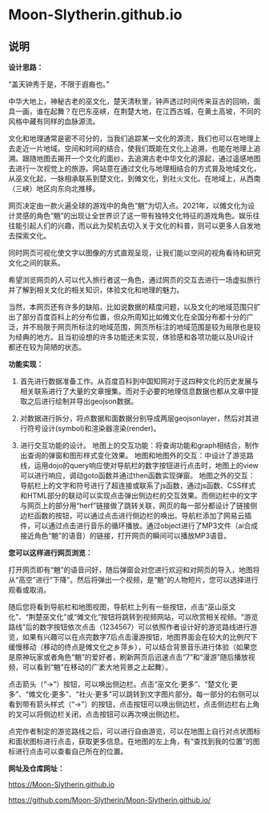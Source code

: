 # Moon-Slytherin.github.io

## 说明

**设计思路：**

“盖天钟秀于是，不限于遐裔也。”

中华大地上，神秘古老的巫文化，楚天清秋里，钟声透过时间传来亘古的回响，面具一画，谁在起舞？在巴东巫峡，在荆楚大地，在江西古城，在黄土高坡，不同的风格中藏有同样的血脉源流。

文化和地理通常是密不可分的，当我们追踪某一文化的源流，我们也可以在地理上去走近一片地域。空间和时间的结合，使我们既能在文化上追溯，也能在地理上追溯。跟随地图去揭开一个文化的面纱，去追溯古老中华文化的源起，通过遥感地图去进行一次视觉上的旅游。网站意在通过文化与地理相结合的方式普及地域文化，从巫文化起，一脉相承联系到楚文化，到傩文化，到社火文化。在地域上，从西南（三峡）地区向东向北推移。

网页决定由一款火遍全球的游戏中的角色“魈”为切入点。2021年，以傩文化为设计灵感的角色“魈”的出现让全世界识了这一带有独特文化特征的游戏角色。娱乐往往能引起人们的兴趣，而以此为契机去切入关于文化的科普，则可以更多人自发地去探索文化。

同时网页可视化使文字以图像的方式直观呈现，让我们能以空间的视角看待和研究文化之间的联系。

希望浏览网页的人可以代入旅行者这一角色，通过网页的交互去进行一场虚拟旅行并了解到相关文化的相关知识，体验文化和地理的魅力。

当然，本网页还有许多的缺陷，比如说数据的精度问题，以及文化的地域范围只扩出了部分百度百科上的分布位置，但众所周知比如傩文化在全国分布都十分的广泛，并不局限于网页所标注的地域范围，网页所标注的地域范围是较为局限也是较为经典的地方。且当初设想的许多功能还未实现，体验感和各项功能以及UI设计都还在较为简陋的状态。

**功能实现：**

1. 首先进行数据准备工作。从百度百科到中国知网对于这四种文化的历史发展与相关联系进行了大量的文章搜集。而对于必要的地理信息数据也都从文章中提取之后进行绘制并导出geojson数据。

2. 对数据进行拆分，将点数据和面数据分别导成两层geojsonlayer，然后对其进行符号设计(symbol)和渲染器渲染(render)。

3. 进行交互功能的设计。
  地图上的交互功能：将查询功能和graph相结合，制作出查询的弹窗和图形样式变化效果。
  地图和地图外的交互：中设计了游览路线，运用dojo的query响应使对导航栏的数字按钮进行点击时，地图上的view可以进行响应，调动goto函数并通过then函数实现弹窗。
  地图之外的交互：导航栏上的文字和符号进行了超连接或联系了js函数，通过js函数、CSS样式和HTML部分的联动可以实现点击弹出侧边栏的交互效果。而侧边栏中的文字与网页上的部分用“herf”链接做了跳转关联，网页的每一部分都设计了链接侧边栏函数的按钮，可以通过点击进行侧边栏的唤出。导航栏添加了网易云插件，可以通过点击进行音乐的循环播放。通过object进行了MP3文件（ai合成接近角色“魈”的语音）的链接，打开网页的瞬间可以播放MP3语音。
 
**您可以这样进行网页浏览：**

打开网页即有“魈”的语音问好，随后弹窗会对您进行欢迎和对网页的导入，地图将从“高空”进行“下降”。然后将弹出一个视频，是“魈”的人物短片，您可以选择进行观看或取消。

随后您将看到导航栏和地图视图，导航栏上列有一些按钮，点击“巫山巫文化”、“荆楚巫文化”或“傩文化”按钮将跳转到视频网站，可以欣赏相关视频。“游览路线”后的数字按钮依次点击（1234567）可以依照作者设计好的游览路线进行游览，如果有兴趣可以在点完数字7后点击漫游按钮，地图界面会在较大的比例尺下缓慢移动（移动的终点是傩文化之乡萍乡），可以结合背景音乐进行体验（如果您是原神玩家或者角色“魈”的爱好者，刷新网页后迅速点击“7”和“漫游”随后播放视频，可以看到“魈”在移动的广袤大地背景之上起舞）。

点击箭头（“->”）按钮，可以唤出侧边栏。点击“巫文化·更多”、“楚文化·更多”、“傩文化·更多”、“社火·更多”可以跳转到文字图片部分。每一部分的右侧可以看到带有箭头样式（“->”）的按钮，点击按钮可以唤出侧边栏，点击侧边栏右上角的叉可以将侧边栏关闭，点击按钮可以再次唤出侧边栏。

点完作者制定的游览路线之后，可以进行自由游览，可以在地图上自行对点状图标和面状图标进行点击，获取更多信息。在地图的左上角，有“查找到我的位置”的图标进行点击可以查看自己所在的位置。

**网址及仓库网址：**

https://Moon-Slytherin.github.io

https://github.com/Moon-Slytherin/Moon-Slytherin.github.io/
